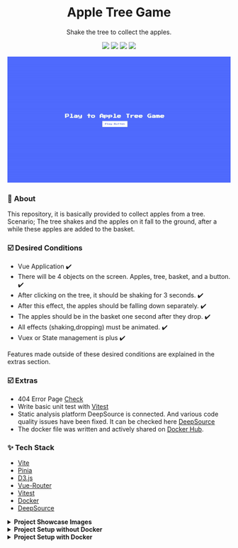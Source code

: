 <h1 align="center">Apple Tree Game</h1>
<p align="center"> Shake the tree to collect the apples. </p>


<div align="center">
<img src="https://img.shields.io/badge/vuejs-%2335495e.svg?style=for-the-badge&logo=vuedotjs&logoColor=%234FC08D"></img>
<img src="https://img.shields.io/badge/d3.js-F9A03C?style=for-the-badge&logo=d3.js&logoColor=white"></img> 
<img src="https://img.shields.io/badge/Vercel-000000?style=for-the-badge&logo=vercel&logoColor=white"></img>
<img src="https://img.shields.io/badge/Docker-2CA5E0?style=for-the-badge&logo=docker&logoColor=white"></img>
</div>

<p align="center">
<img src="https://github.com/Eralpozcan/AppleTreeGame/blob/main/src/assets/readme/readmeproject.gif" alt="Apple Tree Game">
</p>



### :notebook: **About**
This repository, it is basically provided to collect apples from a tree. 
Scenario; The tree shakes and the apples on it fall to the ground, after a while these apples are added to the basket.

### :ballot_box_with_check: **Desired Conditions**
 - Vue Application ✔️
 - There will be 4 objects on the screen. Apples, tree, basket, and a button. ✔️
 - After clicking on the tree, it should be shaking for 3 seconds. ✔️
 - After this effect, the apples should be falling down separately. ✔️
 - The apples should be in the basket one second after they drop. ✔️
 - All effects (shaking,dropping) must be animated. ✔️
 - Vuex or State management is plus ✔️


Features made outside of these desired conditions are explained in the extras section.

### :ballot_box_with_check: **Extras**
 - 404 Error Page [Check](https://apple-tree-game.vercel.app/abc)
 - Write basic unit test with [Vitest](https://vitest.dev/)
 - Static analysis platform DeepSource is connected. And various code quality issues have been fixed. It can be checked here [DeepSource](https://deepsource.io/gh/Eralpozcan/AppleTreeGame)
 - The docker file was written and actively shared on [Docker Hub](https://hub.docker.com/r/eralpozcan/appletreegame).


### ✨ **Tech Stack**
 - [Vite](Vite)
 - [Pinia](https://pinia.vuejs.org/)
 - [D3.js](https://d3js.org/)
 - [Vue-Router](https://router.vuejs.org/)
 - [Vitest](https://vitest.dev/)
 - [Docker](https://www.docker.com/)
 - [DeepSource](https://deepsource.io/)


<details><summary><strong>Project Showcase Images</strong></summary>
<p align="center">
<img src="https://github.com/Eralpozcan/AppleTreeGame/blob/main/src/assets/readme/readmeproject.gif" alt="Apple Tree Game">
</p>

<p align="center">
<img src="https://github.com/Eralpozcan/AppleTreeGame/blob/main/src/assets/readme/readme404.png" alt="404 Page" width="600">
</p>

<p align="center">
<img src="https://github.com/Eralpozcan/AppleTreeGame/blob/main/src/assets/readme/unittestreadme.png" alt="404 Page">
</p>

</details>





<details><summary><strong>Project Setup without Docker</strong></summary>


#### *Step 1*
```
git clone https://github.com/Eralpozcan/AppleTreeGame.git
cd AppleTreeGame
```
#### *Step 2*
```sh
npm install
```
#### *Step 3*
- If you want to run it in **development** mode.
```sh
    npm run dev
```
- If you want to build for **Production**.
```sh
    npm run build
```
- If you just want to run **unit tests** with [Vitest](https://vitest.dev/).
```sh
    npm run test:unit
```

</details>



<details><summary><strong>Project Setup with Docker</strong></summary>
<p>

```sh
docker pull eralpozcan/appletreegame
```
or 

```sh
docker run eralpozcan/appletreegame
```

</p>
</details>

